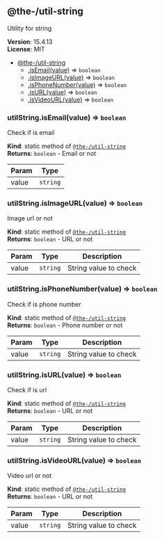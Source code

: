 <!--- Code generated by @the-/script-doc. DO NOT EDIT. -->

<a name="module_@the-/util-string"></a>

## @the-/util-string
Utility for string

**Version**: 15.4.13  
**License**: MIT  

* [@the-/util-string](#module_@the-/util-string)
    * [.isEmail(value)](#module_@the-/util-string.isEmail) ⇒ <code>boolean</code>
    * [.isImageURL(value)](#module_@the-/util-string.isImageURL) ⇒ <code>boolean</code>
    * [.isPhoneNumber(value)](#module_@the-/util-string.isPhoneNumber) ⇒ <code>boolean</code>
    * [.isURL(value)](#module_@the-/util-string.isURL) ⇒ <code>boolean</code>
    * [.isVideoURL(value)](#module_@the-/util-string.isVideoURL) ⇒ <code>boolean</code>

<a name="module_@the-/util-string.isEmail"></a>

### utilString.isEmail(value) ⇒ <code>boolean</code>
Check if is email

**Kind**: static method of [<code>@the-/util-string</code>](#module_@the-/util-string)  
**Returns**: <code>boolean</code> - Email or not  

| Param | Type |
| --- | --- |
| value | <code>string</code> | 

<a name="module_@the-/util-string.isImageURL"></a>

### utilString.isImageURL(value) ⇒ <code>boolean</code>
Image url or not

**Kind**: static method of [<code>@the-/util-string</code>](#module_@the-/util-string)  
**Returns**: <code>boolean</code> - URL or not  

| Param | Type | Description |
| --- | --- | --- |
| value | <code>string</code> | String value to check |

<a name="module_@the-/util-string.isPhoneNumber"></a>

### utilString.isPhoneNumber(value) ⇒ <code>boolean</code>
Check if is phone number

**Kind**: static method of [<code>@the-/util-string</code>](#module_@the-/util-string)  
**Returns**: <code>boolean</code> - Phone number or not  

| Param | Type | Description |
| --- | --- | --- |
| value | <code>string</code> | String value to check |

<a name="module_@the-/util-string.isURL"></a>

### utilString.isURL(value) ⇒ <code>boolean</code>
Check if is url

**Kind**: static method of [<code>@the-/util-string</code>](#module_@the-/util-string)  
**Returns**: <code>boolean</code> - URL or not  

| Param | Type | Description |
| --- | --- | --- |
| value | <code>string</code> | String value to check |

<a name="module_@the-/util-string.isVideoURL"></a>

### utilString.isVideoURL(value) ⇒ <code>boolean</code>
Video url or not

**Kind**: static method of [<code>@the-/util-string</code>](#module_@the-/util-string)  
**Returns**: <code>boolean</code> - URL or not  

| Param | Type | Description |
| --- | --- | --- |
| value | <code>string</code> | String value to check |

